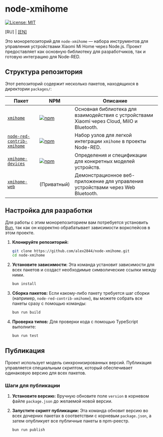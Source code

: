 # node-xmihome

[![License: MIT](https://img.shields.io/badge/License-MIT-yellow.svg)](https://opensource.org/licenses/MIT)

[RU] | [[EN]](../README.md)

Это монорепозиторий для `node-xmihome` — набора инструментов для управления
устройствами Xiaomi Mi Home через Node.js. Проект предоставляет как основную
библиотеку для разработчиков, так и готовую интеграцию для Node-RED.

## Структура репозитория

Этот репозиторий содержит несколько пакетов, находящихся в директории `packages/`:

| Пакет | NPM | Описание |
| --- | --- | --- |
| [`xmihome`](../../packages/node/) | [![npm](https://img.shields.io/npm/v/xmihome.svg)](https://www.npmjs.com/package/xmihome) | Основная библиотека для взаимодействия с устройствами Xiaomi через Cloud, MiIO и Bluetooth. |
| [`node-red-contrib-xmihome`](../../packages/node-red/) | [![npm](https://img.shields.io/npm/v/node-red-contrib-xmihome.svg)](https://www.npmjs.com/package/node-red-contrib-xmihome) | Набор узлов для легкой интеграции `xmihome` в проекты Node-RED. |
| [`xmihome-devices`](../../packages/devices/) | [![npm](https://img.shields.io/npm/v/xmihome-devices.svg)](https://www.npmjs.com/package/xmihome-devices) | Определения и спецификации для конкретных моделей устройств. |
| [`xmihome-web`](../../packages/web/) | (Приватный) | Демонстрационное веб-приложение для управления устройствами через Web Bluetooth. |

## Настройка для разработки

Для работы с этим монорепозиторием вам потребуется установить [Bun](https://bun.sh/),
так как он корректно обрабатывает зависимости воркспейсов в этом проекте.

1. **Клонируйте репозиторий:**

    ```bash
    git clone https://github.com/alex2844/node-xmihome.git
    cd node-xmihome
    ```

2. **Установите зависимости:**
    Эта команда установит зависимости для всех пакетов и создаст необходимые
    символические ссылки между ними.

    ```bash
    bun install
    ```

3. **Сборка пакетов:**
    Если какому-либо пакету требуется шаг сборки (например, `node-red-contrib-xmihome`),
    вы можете собрать все пакеты сразу с помощью команды:

    ```bash
    bun run build
    ```

4. **Проверка типов:**
    Для проверки кода с помощью TypeScript выполните:

    ```bash
    bun run test
    ```

## Публикация

Проект использует модель синхронизированных версий.
Публикация управляется специальным скриптом,
который обеспечивает одинаковую версию для всех пакетов.

### Шаги для публикации

1. **Установите версию:**
    Вручную обновите поле `version` в корневом файле
    `package.json` до желаемой новой версии.

2. **Запустите скрипт публикации:**
    Эта команда обновит версию во всех дочерних пакетах в соответствии с
    корневым `package.json`, а затем опубликует все публичные пакеты в npm-реестр.

    ```bash
    bun run publish
    ```
